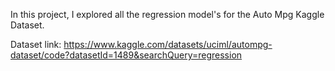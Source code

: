 In this project, I explored all the regression model's for the Auto Mpg Kaggle Dataset.


Dataset link:
https://www.kaggle.com/datasets/uciml/autompg-dataset/code?datasetId=1489&searchQuery=regression
